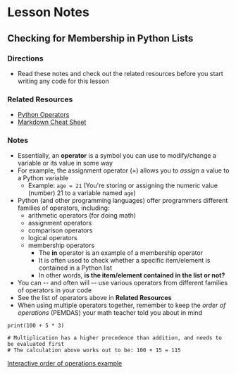 # Lesson Notes
## Checking for Membership in Python Lists

### Directions
- Read these notes and check out the related resources before you start writing any code for this lesson


### Related Resources
- [Python Operators](https://www.w3schools.com/python/python_operators.asp)
- [Markdown Cheat Sheet](https://www.markdownguide.org/cheat-sheet/)


### Notes

- Essentially, an **operator** is a symbol you can use to modify/change a variable or its value in some way
- For example, the assignment operator (=) allows you to *assign* a value to a Python variable
  - Example: `age = 21` (You're storing or assigning the numeric value (number) 21 to a variable named `age`)
- Python (and other programming languages) offer programmers different families of operators, including:
  - arithmetic operators (for doing math)
  - assignment operators
  - comparison operators
  - logical operators
  - membership operators
    - The **in** operator is an example of a membership operator
    - It is often used to check whether a specific item/element is contained in a Python list
    - In other words, **is the item/element contained in the list or not?**
- You can -- and often will -- use various operators from different families of operators in your code
- See the list of operators above in **Related Resources**
- When using multiple operators together, remember to keep the *order of operations* (PEMDAS) your math teacher told you about in mind

```
print(100 + 5 * 3)

# Multiplication has a higher precedence than addition, and needs to be evaluated first
# The calculation above works out to be: 100 + 15 = 115
```
[Interactive order of operations example](https://www.w3schools.com/python/trypython.asp?filename=demo_precedence_multiplication)

